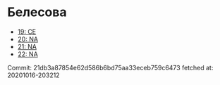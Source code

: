 # Белесова
- [19: CE](19.md)
- [20: NA](20.md)
- [21: NA](21.md)
- [22: NA](22.md)

Commit: 21db3a87854e62d586b6bd75aa33eceb759c6473
 fetched at: 20201016-203212
